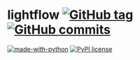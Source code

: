 # lightflow [![GitHub tag](https://img.shields.io/github/tag/bigmauri/lightflow.svg)](https://GitHub.com/bigmauri/lightflow/tags/) [![GitHub commits](https://img.shields.io/github/commits-since/bigmauri/lightflow/v0.0.1-alpha.svg)](https://GitHub.com/bigmauri/lightflow/commit/)

[![made-with-python](https://img.shields.io/badge/Made%20with-Python-1f425f.svg)](https://www.python.org/)
[![PyPI license](https://img.shields.io/pypi/l/ansicolortags.svg)](https://pypi.python.org/pypi/ansicolortags/)
